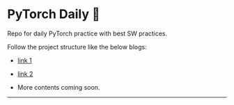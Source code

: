 # PyTorch Daily :rocket:

Repo for daily PyTorch practice with best SW practices.

Follow the project structure like the below blogs:

- [link 1](https://drivendata.github.io/cookiecutter-data-science/)
- [link 2](https://towardsdatascience.com/manage-your-data-science-project-structure-in-early-stage-95f91d4d0600)

- More contents coming soon.

----
